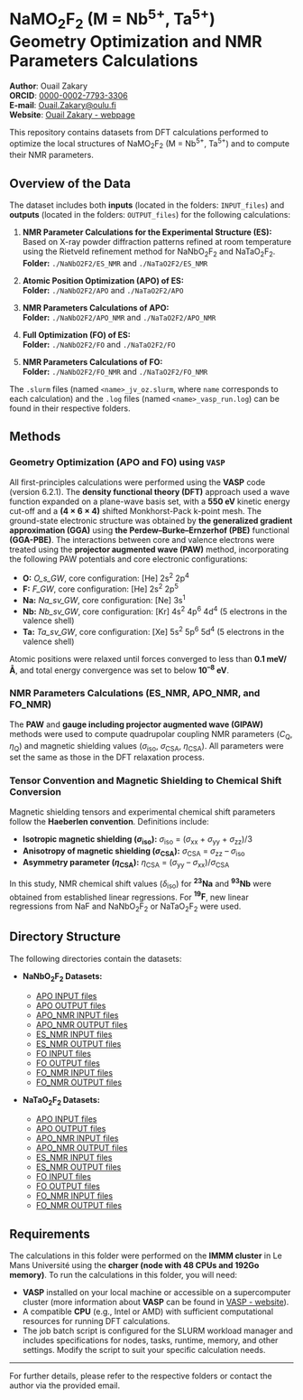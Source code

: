 # NaMO<sub>2</sub>F<sub>2</sub> (M = Nb<sup>5+</sup>, Ta<sup>5+</sup>) Geometry Optimization and NMR Parameters Calculations
**Author**: Ouail Zakary \
**ORCID**: [0000-0002-7793-3306](https://orcid.org/0000-0002-7793-3306) \
**E-mail**: [Ouail.Zakary@oulu.fi](mailto:Ouail.Zakary@oulu.fi) \
**Website**: [Ouail Zakary - webpage](https://cc.oulu.fi/~nmrwww/members/Ouail_Zakary.html)

This repository contains datasets from DFT calculations performed to optimize the local structures of NaMO<sub>2</sub>F<sub>2</sub> (M = Nb<sup>5+</sup>, Ta<sup>5+</sup>) and to compute their NMR parameters.

## Overview of the Data

The dataset includes both **inputs** (located in the folders: `INPUT_files`) and **outputs** (located in the folders: `OUTPUT_files`) for the following calculations:

1. **NMR Parameter Calculations for the Experimental Structure (ES):**  
   Based on X-ray powder diffraction patterns refined at room temperature using the Rietveld refinement method for NaNbO<sub>2</sub>F<sub>2</sub> and NaTaO<sub>2</sub>F<sub>2</sub>.  
   **Folder:** `./NaNbO2F2/ES_NMR` and `./NaTaO2F2/ES_NMR`

2. **Atomic Position Optimization (APO) of ES:**  
   **Folder:** `./NaNbO2F2/APO` and `./NaTaO2F2/APO`

3. **NMR Parameters Calculations of APO:**  
   **Folder:** `./NaNbO2F2/APO_NMR` and `./NaTaO2F2/APO_NMR`

4. **Full Optimization (FO) of ES:**  
   **Folder:** `./NaNbO2F2/FO` and `./NaTaO2F2/FO`

5. **NMR Parameters Calculations of FO:**  
   **Folder:** `./NaNbO2F2/FO_NMR` and `./NaTaO2F2/FO_NMR`

The `.slurm` files (named `<name>_jv_oz.slurm`, where `name` corresponds to each calculation) and the `.log` files (named `<name>_vasp_run.log`) can be found in their respective folders.

## Methods

### Geometry Optimization (APO and FO) using `VASP`

All first-principles calculations were performed using the **VASP** code (version 6.2.1). The **density functional theory (DFT)** approach used a wave function expanded on a plane-wave basis set, with a **550 eV** kinetic energy cut-off and a **(4 × 6 × 4)** shifted Monkhorst-Pack k-point mesh. The ground-state electronic structure was obtained by **the generalized gradient approximation (GGA)** using **the Perdew–Burke–Ernzerhof (PBE)** functional **(GGA-PBE)**. The interactions between core and valence electrons were treated using the **projector augmented wave (PAW)** method, incorporating the following PAW potentials and core electronic configurations:

- **O:** *O_s_GW*, core configuration: [He] 2s<sup>2</sup> 2p<sup>4</sup>
- **F:** *F_GW*, core configuration: [He] 2s<sup>2</sup> 2p<sup>5</sup>
- **Na:** *Na_sv_GW*, core configuration: [Ne] 3s<sup>1</sup>
- **Nb:** *Nb_sv_GW*, core configuration: [Kr] 4s<sup>2</sup> 4p<sup>6</sup> 4d<sup>4</sup> (5 electrons in the valence shell)
- **Ta:** *Ta_sv_GW*, core configuration: [Xe] 5s<sup>2</sup> 5p<sup>6</sup> 5d<sup>4</sup> (5 electrons in the valence shell)

Atomic positions were relaxed until forces converged to less than **0.1 meV/Å**, and total energy convergence was set to below **10<sup>–8</sup> eV**.

### NMR Parameters Calculations (ES_NMR, APO_NMR, and FO_NMR)

The **PAW** and **gauge including projector augmented wave (GIPAW)** methods were used to compute quadrupolar coupling NMR parameters (*C*<sub>Q</sub>, *η*<sub>Q</sub>) and magnetic shielding values (*σ*<sub>iso</sub>, *σ*<sub>CSA</sub>, *η*<sub>CSA</sub>). All parameters were set the same as those in the DFT relaxation process.

### Tensor Convention and Magnetic Shielding to Chemical Shift Conversion

Magnetic shielding tensors and experimental chemical shift parameters follow the **Haeberlen convention**. Definitions include:

- **Isotropic magnetic shielding (*σ*<sub>iso</sub>):** *σ*<sub>iso</sub> = (*σ*<sub>xx</sub> + *σ*<sub>yy</sub> + *σ*<sub>zz</sub>)/3  
- **Anisotropy of magnetic shielding (*σ*<sub>CSA</sub>):** *σ*<sub>CSA</sub> = *σ*<sub>zz</sub> – *σ*<sub>iso</sub>  
- **Asymmetry parameter (*η*<sub>CSA</sub>):** *η*<sub>CSA</sub> = (*σ*<sub>yy</sub> – *σ*<sub>xx</sub>)/*σ*<sub>CSA</sub>

In this study, NMR chemical shift values (*δ*<sub>iso</sub>) for **<sup>23</sup>Na** and **<sup>93</sup>Nb** were obtained from established linear regressions. For **<sup>19</sup>F**, new linear regressions from NaF and NaNbO<sub>2</sub>F<sub>2</sub> or NaTaO<sub>2</sub>F<sub>2</sub> were used.

## Directory Structure

The following directories contain the datasets:

- **NaNbO<sub>2</sub>F<sub>2</sub> Datasets:**
  - [APO INPUT files](./NaNbO2F2/APO/INPUT_files)
  - [APO OUTPUT files](./NaNbO2F2/APO/OUTPUT_files)
  - [APO_NMR INPUT files](./NaNbO2F2/APO_NMR/INPUT_files)
  - [APO_NMR OUTPUT files](./NaNbO2F2/APO_NMR/OUTPUT_files)
  - [ES_NMR INPUT files](./NaNbO2F2/ES_NMR/INPUT_files)
  - [ES_NMR OUTPUT files](./NaNbO2F2/ES_NMR/OUTPUT_files)
  - [FO INPUT files](./NaNbO2F2/FO/INPUT_files)
  - [FO OUTPUT files](./NaNbO2F2/FO/OUTPUT_files)
  - [FO_NMR INPUT files](./NaNbO2F2/FO_NMR/INPUT_files)
  - [FO_NMR OUTPUT files](./NaNbO2F2/FO_NMR/OUTPUT_files)

- **NaTaO<sub>2</sub>F<sub>2</sub> Datasets:**
  - [APO INPUT files](./NaTaO2F2/APO/INPUT_files)
  - [APO OUTPUT files](./NaTaO2F2/APO/OUTPUT_files)
  - [APO_NMR INPUT files](./NaTaO2F2/APO_NMR/INPUT_files)
  - [APO_NMR OUTPUT files](./NaTaO2F2/APO_NMR/OUTPUT_files)
  - [ES_NMR INPUT files](./NaTaO2F2/ES_NMR/INPUT_files)
  - [ES_NMR OUTPUT files](./NaTaO2F2/ES_NMR/OUTPUT_files)
  - [FO INPUT files](./NaTaO2F2/FO/INPUT_files)
  - [FO OUTPUT files](./NaTaO2F2/FO/OUTPUT_files)
  - [FO_NMR INPUT files](./NaTaO2F2/FO_NMR/INPUT_files)
  - [FO_NMR OUTPUT files](./NaTaO2F2/FO_NMR/OUTPUT_files)

## Requirements

The calculations in this folder were performed on the **IMMM cluster** in Le Mans Université using the **charger (node with 48 CPUs and 192Go memory)**. To run the calculations in this folder, you will need:

- **VASP** installed on your local machine or accessible on a supercomputer cluster (more information about **VASP** can be found in [VASP - website](https://www.vasp.at/)).
- A compatible **CPU** (e.g., Intel or AMD) with sufficient computational resources for running DFT calculations.
- The job batch script is configured for the SLURM workload manager and includes specifications for nodes, tasks, runtime, memory, and other settings. Modify the script to suit your specific calculation needs.

---

For further details, please refer to the respective folders or contact the author via the provided email.
